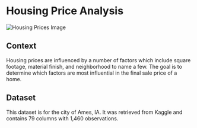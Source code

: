# Housing Price Analysis
![Housing Prices Image](/credit_card_image.jpg)

## Context
Housing prices are influenced by a number of factors which include square footage, material finish, and neighborhood to name a few. The goal is to determine which factors are most influential in the final sale price of a home.  

## Dataset
This dataset is for the city of Ames, IA.  It was retrieved from Kaggle and contains 79 columns with 1,460 observations.  
